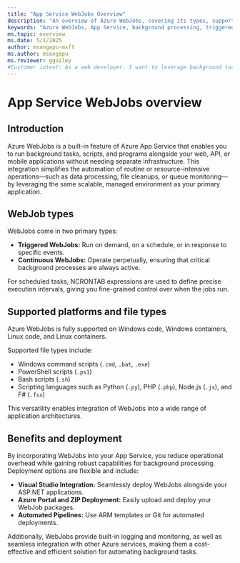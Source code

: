 ```yaml
---
title: "App Service WebJobs Overview"
description: "An overview of Azure WebJobs, covering its types, supported platforms, file types, scheduling with NCRONTAB expressions, deployment options, and benefits for background processing within Azure App Service."
keywords: "Azure WebJobs, App Service, background processing, triggered jobs, continuous jobs, NCRONTAB, deployment, Azure, technical overview"
ms.topic: overview
ms.date: 5/1/2025
author: msangapu-msft
ms.author: msangapu
ms.reviewer: ggailey
#Customer intent: As a web developer, I want to leverage background tasks to keep my application running smoothly.
---
```


# App Service WebJobs overview

## Introduction
Azure WebJobs is a built-in feature of Azure App Service that enables you to run background tasks, scripts, and programs alongside your web, API, or mobile applications without needing separate infrastructure. This integration simplifies the automation of routine or resource-intensive operations—such as data processing, file cleanups, or queue monitoring—by leveraging the same scalable, managed environment as your primary application.

## WebJob types
WebJobs come in two primary types:
- **Triggered WebJobs:** Run on demand, on a schedule, or in response to specific events.
- **Continuous WebJobs:** Operate perpetually, ensuring that critical background processes are always active.

For scheduled tasks, NCRONTAB expressions are used to define precise execution intervals, giving you fine-grained control over when the jobs run.

## Supported platforms and file types
Azure WebJobs is fully supported on Windows code, Windows containers, Linux code, and Linux containers.

Supported file types include:
- Windows command scripts (`.cmd`, `.bat`, `.exe`)
- PowerShell scripts (`.ps1`)
- Bash scripts (`.sh`)
- Scripting languages such as Python (`.py`), PHP (`.php`), Node.js (`.js`), and F# (`.fsx`)

This versatility enables integration of WebJobs into a wide range of application architectures.

## Benefits and deployment
By incorporating WebJobs into your App Service, you reduce operational overhead while gaining robust capabilities for background processing. Deployment options are flexible and include:
- **Visual Studio Integration:** Seamlessly deploy WebJobs alongside your ASP.NET applications.
- **Azure Portal and ZIP Deployment:** Easily upload and deploy your WebJob packages.
- **Automated Pipelines:** Use ARM templates or Git for automated deployments.

Additionally, WebJobs provide built-in logging and monitoring, as well as seamless integration with other Azure services, making them a cost-effective and efficient solution for automating background tasks.